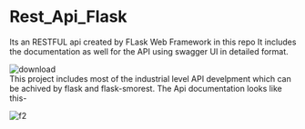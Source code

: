 # Rest_Api_Flask
Its an RESTFUL api created by FLask Web Framework in this repo
It includes the documentation as well for the API using swagger UI in detailed format.


![download](https://github.com/Sagar231/Rest_Api_Flask/assets/73779947/c41855df-a76c-498c-8177-53a105d1b7f4)
<br>
This project includes most of the industrial level API develpment which can be achived by flask and flask-smorest.
The Api documentation looks like this-

![f2](https://github.com/Sagar231/Rest_Api_Flask/assets/73779947/cee39965-087b-4cdb-a8d2-16e7274dfb1b)
